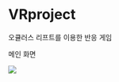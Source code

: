 # VRproject
오큘러스 리프트를 이용한 반응 게임

메인 화면

<img width="{80%}" src="{![캡처](https://user-images.githubusercontent.com/35589633/161054890-3aa1a705-6878-4e0d-8130-83018b8019cf.JPG)}"/>


